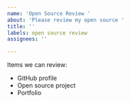 ```yaml
---
name: 'Open Source Review '
about: 'Please review my open source '
title: ''
labels: open source review
assignees: ''

---
```


Items we can review:

- GitHub profile
- Open source project
- Portfolio

<!--
- Please provide links (eg. <a href="https://github.com/vinzvinci">GitHub profile</a>
- Add short description if possible
-->
